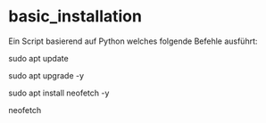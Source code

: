 # basic_installation

Ein Script basierend auf Python welches folgende Befehle ausführt:

sudo apt update

sudo apt upgrade -y

sudo apt install neofetch -y


neofetch
